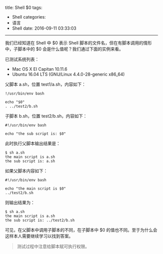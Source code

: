 title: Shell $0
tags:
  - Shell
categories:
  - 语言
  - Shell
date: 2016-09-11 03:33:03
---


我们已经知道在 Shell 中 $0 表示 Shell 脚本的文件名，但在有脚本调用的情形中，子脚本中的 $0 会是什么值呢？我们通过下面的实例来看。

已测试系统列表：

- Mac OS X EI Capitan 10.11.6
- Ubuntu 16.04 LTS (GNU/Linux 4.4.0-28-generic x86_64)

父脚本 a.sh，位置 test1/a.sh，内容如下：

    !/usr/bin/env bash

    echo "$0"
    . ../test2/b.sh

子脚本 b.sh，位置 test2/b.sh，内容如下：

    #!/usr/bin/env bash

    echo "the sub script is: $0"

此时执行父脚本输出结果是：

    $ sh a.sh
    the main script is a.sh
    the sub script is: a.sh

如果父脚本内容如下：

    #!/usr/bin/env bash

    echo "the main script is $0"
    ../test2/b.sh

则输出结果为：

    $ sh a.sh 
    the main script is a.sh
    the sub script is: ../test2/b.sh

可见，在父脚本中调用子脚本的不同，在子脚本中 $0 的值也不同。至于为什么会这样本人需要继续学习以找到答案。

> 测试过程中注意给脚本赋可执行权限。